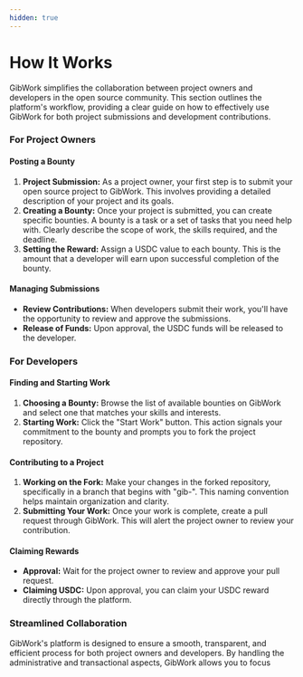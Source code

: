 ```yaml
---
hidden: true
---
```


# How It Works

GibWork simplifies the collaboration between project owners and developers in the open source community. This section outlines the platform's workflow, providing a clear guide on how to effectively use GibWork for both project submissions and development contributions.

### For Project Owners

#### Posting a Bounty

1. **Project Submission:** As a project owner, your first step is to submit your open source project to GibWork. This involves providing a detailed description of your project and its goals.
2. **Creating a Bounty:** Once your project is submitted, you can create specific bounties. A bounty is a task or a set of tasks that you need help with. Clearly describe the scope of work, the skills required, and the deadline.
3. **Setting the Reward:** Assign a USDC value to each bounty. This is the amount that a developer will earn upon successful completion of the bounty.

#### Managing Submissions

* **Review Contributions:** When developers submit their work, you'll have the opportunity to review and approve the submissions.
* **Release of Funds:** Upon approval, the USDC funds will be released to the developer.

### For Developers

#### Finding and Starting Work

1. **Choosing a Bounty:** Browse the list of available bounties on GibWork and select one that matches your skills and interests.
2. **Starting Work:** Click the "Start Work" button. This action signals your commitment to the bounty and prompts you to fork the project repository.

#### Contributing to a Project

1. **Working on the Fork:** Make your changes in the forked repository, specifically in a branch that begins with "gib-". This naming convention helps maintain organization and clarity.
2. **Submitting Your Work:** Once your work is complete, create a pull request through GibWork. This will alert the project owner to review your contribution.

#### Claiming Rewards

* **Approval:** Wait for the project owner to review and approve your pull request.
* **Claiming USDC:** Upon approval, you can claim your USDC reward directly through the platform.

### Streamlined Collaboration

GibWork's platform is designed to ensure a smooth, transparent, and efficient process for both project owners and developers. By handling the administrative and transactional aspects, GibWork allows you to focus

